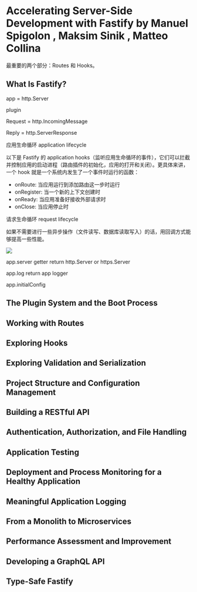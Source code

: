# Accelerating Server-Side Development with Fastify by Manuel Spigolon , Maksim Sinik , Matteo Collina

最重要的两个部分：Routes 和 Hooks。

## What Is Fastify?

app = http.Server

plugin

Request = http.IncomingMessage

Reply = http.ServerResponse

应用生命循环 application lifecycle

以下是 Fastify 的 application hooks（监听应用生命循环的事件），它们可以拦截并控制应用的启动进程（路由插件的初始化，应用的打开和关闭）。更具体来讲，一个 hook 就是一个系统内发生了一个事件时运行的函数：

- onRoute: 当应用运行到添加路由这一步时运行
- onRegister: 当一个新的上下文创建时
- onReady: 当应用准备好接收外部请求时
- onClose: 当应用停止时

请求生命循环 request lifecycle

如果不需要进行一些异步操作（文件读写、数据库读取写入）的话，用回调方式能够提高一些性能。

![](/fastify-app-lifecycle.png)

app.server getter return http.Server or https.Server

app.log return app logger

app.initialConfig

## The Plugin System and the Boot Process

## Working with Routes

## Exploring Hooks

## Exploring Validation and Serialization

## Project Structure and Configuration Management

## Building a RESTful API

## Authentication, Authorization, and File Handling

## Application Testing

## Deployment and Process Monitoring for a Healthy Application

## Meaningful Application Logging

## From a Monolith to Microservices

## Performance Assessment and Improvement

## Developing a GraphQL API

## Type-Safe Fastify
